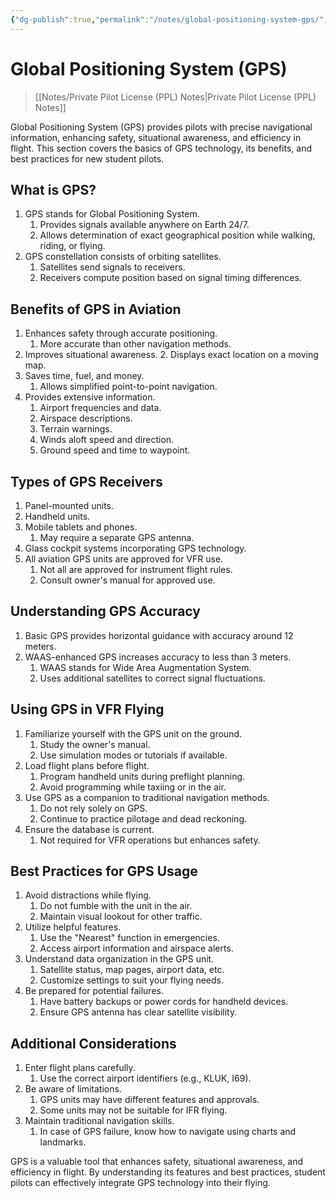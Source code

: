```yaml
---
{"dg-publish":true,"permalink":"/notes/global-positioning-system-gps/","title":"Global Positioning System (GPS)","tags":["aviation","classnotes"]}
---
```



# Global Positioning System (GPS)
> [[Notes/Private Pilot License (PPL) Notes\|Private Pilot License (PPL) Notes]]

Global Positioning System (GPS) provides pilots with precise navigational information, enhancing safety, situational awareness, and efficiency in flight. This section covers the basics of GPS technology, its benefits, and best practices for new student pilots.

## What is GPS?

1. GPS stands for Global Positioning System.
    1. Provides signals available anywhere on Earth 24/7.
    2. Allows determination of exact geographical position while walking, riding, or flying.
2. GPS constellation consists of orbiting satellites.
    1. Satellites send signals to receivers.
    2. Receivers compute position based on signal timing differences.

## Benefits of GPS in Aviation

1. Enhances safety through accurate positioning.
    1. More accurate than other navigation methods.
2. Improves situational awareness.
    2. Displays exact location on a moving map.
3. Saves time, fuel, and money.
    1. Allows simplified point-to-point navigation.
4. Provides extensive information.
    1. Airport frequencies and data.
    2. Airspace descriptions.
    3. Terrain warnings.
    4. Winds aloft speed and direction.
    5. Ground speed and time to waypoint.

## Types of GPS Receivers

1. Panel-mounted units.
2. Handheld units.
3. Mobile tablets and phones.
    1. May require a separate GPS antenna.
4. Glass cockpit systems incorporating GPS technology.
5. All aviation GPS units are approved for VFR use.
    1. Not all are approved for instrument flight rules.
    2. Consult owner's manual for approved use.

## Understanding GPS Accuracy

1. Basic GPS provides horizontal guidance with accuracy around 12 meters.
2. WAAS-enhanced GPS increases accuracy to less than 3 meters.
    1. WAAS stands for Wide Area Augmentation System.
    2. Uses additional satellites to correct signal fluctuations.

## Using GPS in VFR Flying

1. Familiarize yourself with the GPS unit on the ground.
    1. Study the owner's manual.
    2. Use simulation modes or tutorials if available.
2. Load flight plans before flight.
    1. Program handheld units during preflight planning.
    2. Avoid programming while taxiing or in the air.
3. Use GPS as a companion to traditional navigation methods.
    1. Do not rely solely on GPS.
    2. Continue to practice pilotage and dead reckoning.
4. Ensure the database is current.
    1. Not required for VFR operations but enhances safety.

## Best Practices for GPS Usage

1. Avoid distractions while flying.
    1. Do not fumble with the unit in the air.
    2. Maintain visual lookout for other traffic.
2. Utilize helpful features.
    1. Use the "Nearest" function in emergencies.
    2. Access airport information and airspace alerts.
3. Understand data organization in the GPS unit.
    1. Satellite status, map pages, airport data, etc.
    2. Customize settings to suit your flying needs.
4. Be prepared for potential failures.
    1. Have battery backups or power cords for handheld devices.
    2. Ensure GPS antenna has clear satellite visibility.

## Additional Considerations

1. Enter flight plans carefully.
    1. Use the correct airport identifiers (e.g., KLUK, I69).
2. Be aware of limitations.
    1. GPS units may have different features and approvals.
    2. Some units may not be suitable for IFR flying.
3. Maintain traditional navigation skills.
    1. In case of GPS failure, know how to navigate using charts and landmarks.

GPS is a valuable tool that enhances safety, situational awareness, and efficiency in flight. By understanding its features and best practices, student pilots can effectively integrate GPS technology into their flying.